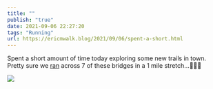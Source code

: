```yaml
---
title: ""
publish: "true"
date: 2021-09-06 22:27:20
tags: "Running"
url: https://ericmwalk.blog/2021/09/06/spent-a-short.html
---
```


Spent a short amount of time today exploring some new trails in town. Pretty sure we [ran](https://www.strava.com/activities/5918667744) across 7 of these bridges in a 1 mile stretch…🏃🏻‍♂️


![](https://ericmwalk.blog/uploads/2021/1af07d28c9.jpg)
